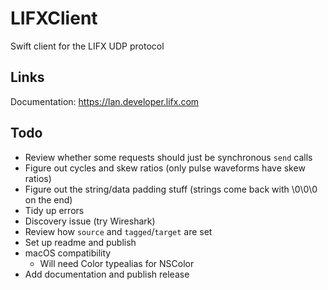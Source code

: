 # LIFXClient

Swift client for the LIFX UDP protocol

## Links

Documentation: https://lan.developer.lifx.com

## Todo

- Review whether some requests should just be synchronous `send` calls
- Figure out cycles and skew ratios (only pulse waveforms have skew ratios)
- Figure out the string/data padding stuff (strings come back with \0\0\0 on the end)
- Tidy up errors
- Discovery issue (try Wireshark)
- Review how `source` and `tagged`/`target` are set
- Set up readme and publish
- macOS compatibility
    - Will need Color typealias for NSColor
- Add documentation and publish release
